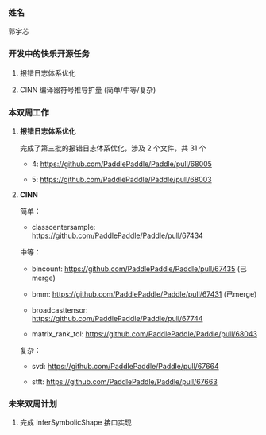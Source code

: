 ### 姓名

郭宇芯

### 开发中的快乐开源任务

1. 报错日志体系优化

2. CINN 编译器符号推导扩量 (简单/中等/复杂)

### 本双周工作

1. **报错日志体系优化**

   完成了第三批的报错日志体系优化，涉及 2 个文件，共 31 个

   - 4: https://github.com/PaddlePaddle/Paddle/pull/68005 

   - 5: https://github.com/PaddlePaddle/Paddle/pull/68003

2. **CINN**

   简单：

   - classcentersample: https://github.com/PaddlePaddle/Paddle/pull/67434

   中等：

   - bincount: https://github.com/PaddlePaddle/Paddle/pull/67435 (已merge)

   - bmm: https://github.com/PaddlePaddle/Paddle/pull/67431 (已merge)
  
   - broadcasttensor: https://github.com/PaddlePaddle/Paddle/pull/67744

   - matrix_rank_tol: https://github.com/PaddlePaddle/Paddle/pull/68043

   复杂：

   - svd: https://github.com/PaddlePaddle/Paddle/pull/67664

   - stft: https://github.com/PaddlePaddle/Paddle/pull/67663

### 未来双周计划

1. 完成 InferSymbolicShape 接口实现